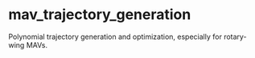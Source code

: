 # mav_trajectory_generation
Polynomial trajectory generation and optimization, especially for rotary-wing MAVs.
